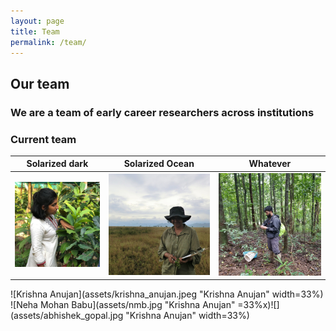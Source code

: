 ```yaml
---
layout: page
title: Team
permalink: /team/
---
```


## Our team

### We are a team of early career researchers across institutions

### Current team

Solarized dark             |  Solarized Ocean         | Whatever
:-------------------------:|:-------------------------:|---------------
![](assets/krishna_anujan.jpeg)  |  ![](assets/nmb.jpg) | ![](assets/abhishek_gopal.jpg)

![Krishna Anujan](assets/krishna_anujan.jpeg "Krishna Anujan" width=33%) ![Neha Mohan Babu](assets/nmb.jpg "Krishna Anujan" =33%x)![](assets/abhishek_gopal.jpg "Krishna Anujan" width=33%)
